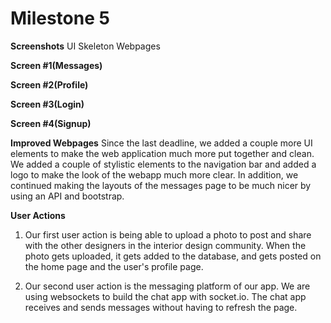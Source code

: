 # Milestone 5

__Screenshots__
UI Skeleton Webpages

__Screen #1(Messages)__

__Screen #2(Profile)__

__Screen #3(Login)__

__Screen #4(Signup)__

__Improved Webpages__
Since the last deadline, we added a couple more UI elements to make the web application much more put together and clean. We added a couple of stylistic elements to the navigation bar and added a logo to make the look of the webapp much more clear. In addition, we continued making the layouts of the messages page to be much nicer by using an API and bootstrap. 

__User Actions__
1. Our first user action is being able to upload a photo to post and share with the other designers in the interior design community. When the photo gets uploaded, it gets added to the database, and gets posted on the home page and the user's profile page.

2. Our second user action is the messaging platform of our app. We are using websockets to build the chat app with socket.io. The chat app receives and sends messages without having to refresh the page.

